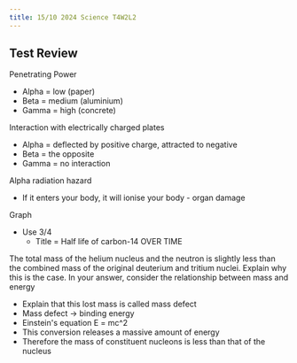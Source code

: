 ```yaml
---
title: 15/10 2024 Science T4W2L2
---
```

## Test Review
Penetrating Power
- Alpha = low (paper)
- Beta = medium (aluminium)
- Gamma = high (concrete)

Interaction with electrically charged plates
- Alpha = deflected by positive charge, attracted to negative
- Beta = the opposite
- Gamma = no interaction

Alpha radiation hazard
- If it enters your body, it will ionise your body - organ damage

Graph
- Use 3/4
	- Title = Half life of carbon-14 OVER TIME

The total mass of the helium nucleus and the neutron is slightly less than the combined mass of the original deuterium and tritium nuclei. Explain why this is the case. In your answer, consider the relationship between mass and energy
- Explain that this lost mass is called mass defect
- Mass defect -> binding energy
- Einstein's equation E = mc^2
- This conversion releases a massive amount of energy
- Therefore the mass of constituent nucleons is less than that of the nucleus

